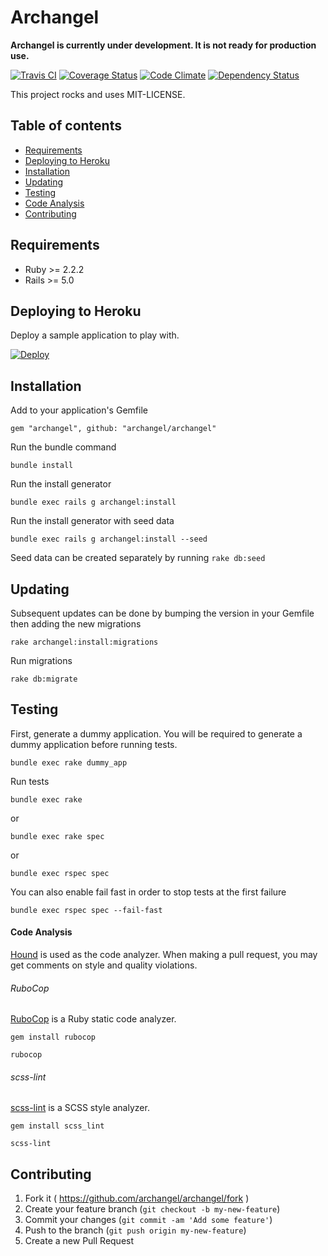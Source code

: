 # Archangel

**Archangel is currently under development. It is not ready for production use.**

[![Travis CI](https://travis-ci.org/archangel/archangel.svg?branch=master)](https://travis-ci.org/archangel/archangel)
[![Coverage Status](https://coveralls.io/repos/github/archangel/archangel/badge.svg?branch=master)](https://coveralls.io/github/archangel/archangel?branch=master)
[![Code Climate](https://codeclimate.com/github/archangel/archangel/badges/gpa.svg)](https://codeclimate.com/github/archangel/archangel)
[![Dependency Status](https://gemnasium.com/badges/github.com/archangel/archangel.svg)](https://gemnasium.com/github.com/archangel/archangel)

This project rocks and uses MIT-LICENSE.

## Table of contents

* [Requirements](#requirements)
* [Deploying to Heroku](#deploying-to-heroku)
* [Installation](#installation)
* [Updating](#updating)
* [Testing](#testing)
* [Code Analysis](#code-analysis)
* [Contributing](#contributing)

## Requirements

- Ruby >= 2.2.2
- Rails >= 5.0

## Deploying to Heroku

Deploy a sample application to play with.

[![Deploy](https://www.herokucdn.com/deploy/button.svg)](https://heroku.com/deploy?template=https://github.com/archangel/sample)

## Installation

Add to your application's Gemfile

```
gem "archangel", github: "archangel/archangel"
```

Run the bundle command

```
bundle install
```

Run the install generator

```
bundle exec rails g archangel:install
```

Run the install generator with seed data

```
bundle exec rails g archangel:install --seed
```

Seed data can be created separately by running `rake db:seed`

## Updating

Subsequent updates can be done by bumping the version in your Gemfile then adding the new migrations

```
rake archangel:install:migrations
```

Run migrations

```
rake db:migrate
```

## Testing

First, generate a dummy application. You will be required to generate a dummy application before running tests.

```
bundle exec rake dummy_app
```

Run tests

```
bundle exec rake
```

or

```
bundle exec rake spec
```

or

```
bundle exec rspec spec
```

You can also enable fail fast in order to stop tests at the first failure

```
bundle exec rspec spec --fail-fast
```

#### Code Analysis

[Hound](https://houndci.com/) is used as the code analyzer. When making a pull request, you may get comments on style and quality violations.

###### RuboCop

[RuboCop](https://github.com/bbatsov/rubocop) is a Ruby static code analyzer.

```
gem install rubocop
```

```
rubocop
```

###### scss-lint

[scss-lint](https://github.com/brigade/scss-lint) is a SCSS style analyzer.

```
gem install scss_lint
```

```
scss-lint
```

## Contributing

1. Fork it ( https://github.com/archangel/archangel/fork )
2. Create your feature branch (`git checkout -b my-new-feature`)
3. Commit your changes (`git commit -am 'Add some feature'`)
4. Push to the branch (`git push origin my-new-feature`)
5. Create a new Pull Request
